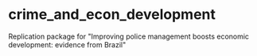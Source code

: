 # crime_and_econ_development
Replication package for "Improving police management boosts economic development: evidence from Brazil"
